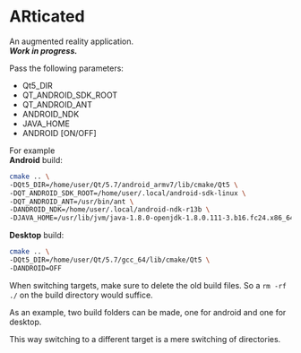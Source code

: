 # ARticated

An augmented reality application.  
***Work in progress.***

Pass the following parameters:

-   Qt5_DIR
-   QT_ANDROID_SDK_ROOT
-   QT_ANDROID_ANT
-   ANDROID_NDK
-   JAVA_HOME
-   ANDROID [ON/OFF]

For example  
**Android** build:

```sh
cmake .. \
-DQt5_DIR=/home/user/Qt/5.7/android_armv7/lib/cmake/Qt5 \
-DQT_ANDROID_SDK_ROOT=/home/user/.local/android-sdk-linux \
-DQT_ANDROID_ANT=/usr/bin/ant \
-DANDROID_NDK=/home/user/.local/android-ndk-r13b \
-DJAVA_HOME=/usr/lib/jvm/java-1.8.0-openjdk-1.8.0.111-3.b16.fc24.x86_64
```

**Desktop** build:

```sh
cmake .. \
-DQt5_DIR=/home/user/Qt/5.7/gcc_64/lib/cmake/Qt5 \
-DANDROID=OFF
```

When switching targets, make sure to delete the old build files.
So a `rm -rf ./` on the build directory would suffice.

As an example, two build folders can be made, one for android
and one for desktop.

This way switching to a different target is a mere switching of directories.
